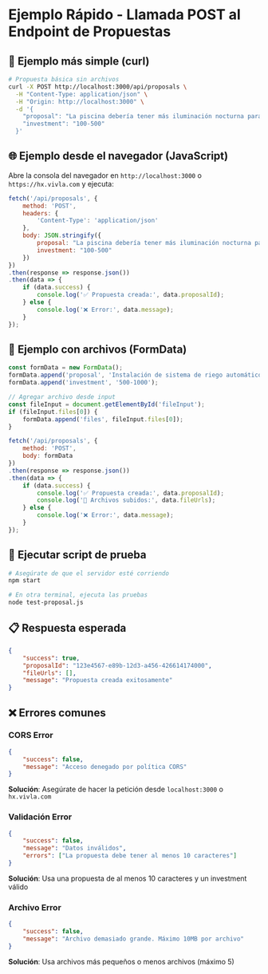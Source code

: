 # Ejemplo Rápido - Llamada POST al Endpoint de Propuestas

## 🚀 Ejemplo más simple (curl)

```bash
# Propuesta básica sin archivos
curl -X POST http://localhost:3000/api/proposals \
  -H "Content-Type: application/json" \
  -H "Origin: http://localhost:3000" \
  -d '{
    "proposal": "La piscina debería tener más iluminación nocturna para mejorar la experiencia de los huéspedes",
    "investment": "100-500"
  }'
```

## 🌐 Ejemplo desde el navegador (JavaScript)

Abre la consola del navegador en `http://localhost:3000` o `https://hx.vivla.com` y ejecuta:

```javascript
fetch('/api/proposals', {
    method: 'POST',
    headers: {
        'Content-Type': 'application/json'
    },
    body: JSON.stringify({
        proposal: "La piscina debería tener más iluminación nocturna para mejorar la experiencia de los huéspedes",
        investment: "100-500"
    })
})
.then(response => response.json())
.then(data => {
    if (data.success) {
        console.log('✅ Propuesta creada:', data.proposalId);
    } else {
        console.log('❌ Error:', data.message);
    }
});
```

## 📁 Ejemplo con archivos (FormData)

```javascript
const formData = new FormData();
formData.append('proposal', 'Instalación de sistema de riego automático en el jardín');
formData.append('investment', '500-1000');

// Agregar archivo desde input
const fileInput = document.getElementById('fileInput');
if (fileInput.files[0]) {
    formData.append('files', fileInput.files[0]);
}

fetch('/api/proposals', {
    method: 'POST',
    body: formData
})
.then(response => response.json())
.then(data => {
    if (data.success) {
        console.log('✅ Propuesta creada:', data.proposalId);
        console.log('📁 Archivos subidos:', data.fileUrls);
    } else {
        console.log('❌ Error:', data.message);
    }
});
```

## 🧪 Ejecutar script de prueba

```bash
# Asegúrate de que el servidor esté corriendo
npm start

# En otra terminal, ejecuta las pruebas
node test-proposal.js
```

## 📋 Respuesta esperada

```json
{
    "success": true,
    "proposalId": "123e4567-e89b-12d3-a456-426614174000",
    "fileUrls": [],
    "message": "Propuesta creada exitosamente"
}
```

## ❌ Errores comunes

### CORS Error
```json
{
    "success": false,
    "message": "Acceso denegado por política CORS"
}
```
**Solución**: Asegúrate de hacer la petición desde `localhost:3000` o `hx.vivla.com`

### Validación Error
```json
{
    "success": false,
    "message": "Datos inválidos",
    "errors": ["La propuesta debe tener al menos 10 caracteres"]
}
```
**Solución**: Usa una propuesta de al menos 10 caracteres y un investment válido

### Archivo Error
```json
{
    "success": false,
    "message": "Archivo demasiado grande. Máximo 10MB por archivo"
}
```
**Solución**: Usa archivos más pequeños o menos archivos (máximo 5)
